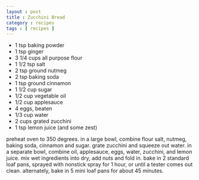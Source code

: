 ```yaml
---
layout : post
title : Zucchini Bread
category : recipes
tags : [ recipes ]
---
```

* 1 tsp baking powder
* 1 tsp ginger
* 3 1/4 cups all purpose flour
* 1 1/2 tsp salt
* 2 tsp ground nutmeg
* 2 tsp baking soda
* 1 tsp ground cinnamon
* 1 1/2 cup sugar
* 1/2 cup vegetable oil
* 1/2 cup applesauce
* 4 eggs, beaten
* 1/3 cup water
* 2 cups grated zucchini
* 1 tsp lemon juice (and some zest)


preheat oven to 350 degrees.  in a large bowl, combine flour salt, nutmeg, baking soda, cinnamon and sugar. grate zucchini and squeeze out water.  in a separate bowl, combine oil, applesauce, eggs, water, zucchini, and lemon juice.  mix wet ingredients into dry, add nuts and fold in.  bake in 2 standard loaf pans, sprayed with nonstick spray for 1 hour, or until a tester comes out clean.  alternately, bake in 5 mini loaf pans for about 45 minutes.


